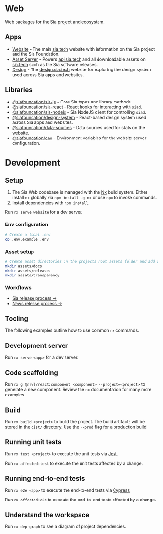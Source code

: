 # Web

Web packages for the Sia project and ecosystem.

## Apps

- [Website](apps/website) - The main [sia.tech](https://sia.tech) website with information on the Sia project and the Sia Foundation.
- [Asset Server](apps/asset-server) - Powers [api.sia.tech](https://api.sia.tech) and all downloadable assets on [sia.tech](https://sia.tech) such as the Sia software releases.
- [Design](apps/design-site) - The [design.sia.tech](https://design.sia.tech) website for exploring the design system used across Sia apps and websites.

## Libraries

- [@siafoundation/sia-js](libs/sia-js) - Core Sia types and library methods.
- [@siafoundation/sia-react](libs/sia-react) - React hooks for interacting with `siad`.
- [@siafoundation/sia-nodejs](libs/sia-nodejs) - Sia NodeJS client for controlling `siad`.
- [@siafoundation/design-system](libs/design-system) - React-based design system used across Sia apps and websites.
- [@siafoundation/data-sources](libs/data-sources) - Data sources used for stats on the website.
- [@siafoundation/env](libs/env) - Environment variables for the website server configuration.

# Development

## Setup

1. The Sia Web codebase is managed with the [Nx](https://nx.dev) build system. Either install `nx` globally via `npm install -g nx` or use `npx` to invoke commands.
2. Install dependencies with `npm install`.

Run `nx serve website` for a dev server.

### Env configuration

```sh
# Create a local .env
cp .env.example .env
```

### Asset setup

```sh
# Create asset directories in the projects root assets folder and add any test assets
mkdir assets/docs
mkdir assets/releases
mkdir assets/transparency
```

### Workflows

- [Sia release process →](https://www.notion.so/siafoundation/Web-6de3b72ac13e44a989bdffb72fce8996#bd5cb0ab038d4b35a49d4433dd6af614)
- [News release process →](https://www.notion.so/siafoundation/Web-6de3b72ac13e44a989bdffb72fce8996#4fc04d6e7c0749cfa6a99c6a83fc41bd)

## Tooling

The following examples outline how to use common `nx` commands.

## Development server

Run `nx serve <app>` for a dev server.

## Code scaffolding

Run `nx g @nrwl/react:component <component> --project=<project>` to generate a new component. Review the `nx` documentation for many more examples.

## Build

Run `nx build <project>` to build the project. The build artifacts will be stored in the `dist/` directory. Use the `--prod` flag for a production build.

## Running unit tests

Run `nx test <project>` to execute the unit tests via [Jest](https://jestjs.io).

Run `nx affected:test` to execute the unit tests affected by a change.

## Running end-to-end tests

Run `nx e2e <app>` to execute the end-to-end tests via [Cypress](https://www.cypress.io).

Run `nx affected:e2e` to execute the end-to-end tests affected by a change.

## Understand the workspace

Run `nx dep-graph` to see a diagram of project dependencies.
